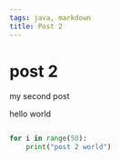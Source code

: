 ```yaml
---
tags: java, markdown
title: Post 2
---
```


# post 2

my second post 


hello world

```python

for i in range(50):
    print("post 2 world")

```